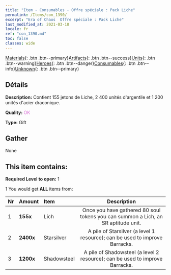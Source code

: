 ```yaml
---
title: "Item - Consumables - Offre spéciale : Pack Liche"
permalink: /Items/con_1390/
excerpt: "Era of Chaos  Offre spéciale : Pack Liche"
last_modified_at: 2021-03-18
locale: fr
ref: "con_1390.md"
toc: false
classes: wide
---
```

 [Materials](/fr/Items/){: .btn .btn--primary}[Artifacts](/fr/Items/Artifacts/){: .btn .btn--success}[Units](/fr/Items/Units/){: .btn .btn--warning}[Heroes](/fr/Items/Heroes/){: .btn .btn--danger}[Consumables](/fr/Items/Consumables/){: .btn .btn--info}[Unknown](/fr/Items/Unknown/){: .btn .btn--primary}

## Détails
 **Description:** Contient 155 jetons de Liche, 2 400 unités d'argentile et 1 200 unités d'acier draconique.

 **Quality:** <span style="color: #DA70D6">OK</span>

 **Type:** Gift

## Gather

  None

## This item contains:

 **Required Level to open:** 1

 1 You would get **ALL** items  from:

  | Nr | Amount |     Item    | Description |
  |:---|:-------|:------------|:-----------:|
  | 1 |  **155x** | Lich | Once you have gathered 80 soul tokens you can summon a Lich, an SR aptitude unit.  | 
  | 2 |  **2400x** | Starsilver | A pile of Starsilver (a level 1 resource); can be used to improve Barracks.  | 
  | 3 |  **1200x** | Shadowsteel | A pile of Shadowsteel (a level 2 resource); can be used to improve Barracks.  | 
